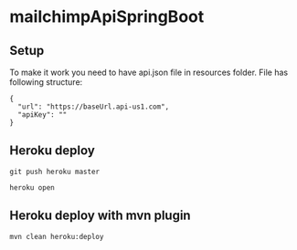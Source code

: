 # mailchimpApiSpringBoot

## Setup

To make it work you need to have api.json file in resources folder. File has following structure:

    {
      "url": "https://baseUrl.api-us1.com",
      "apiKey": ""
    }



## Heroku deploy

    git push heroku master

    heroku open

## Heroku deploy with mvn plugin

    mvn clean heroku:deploy
